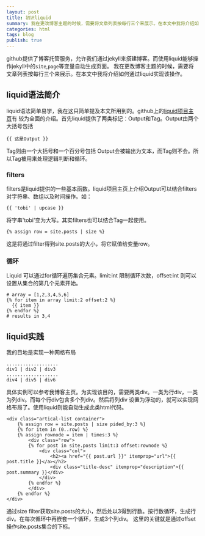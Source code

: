 ```yaml
---
layout: post
title: 初识liquid
summary: 我在更改博客主题的时候，需要将文章列表按每行三个来展示。在本文中我将介绍如何通过liquid实现该操作。
categories: html
tags: blog
publish: true
---
```


github提供了博客托管服务，允许我们通过jekyll来搭建博客。而使用liquid能够操作jekyll中的`site`,`page`等变量自动生成页面。
我在更改博客主题的时候，需要将文章列表按每行三个来展示。在本文中我将介绍如何通过liquid实现该操作。


## liquid语法简介 ##
liquid语法简单易学，我在这只简单提及本文所用到的。github上的[liquid项目主页](https://github.com/Shopify/liquid/wiki/Liquid-for-Designers)有
较为全面的介绍。首先liquid提供了两类标记：Output和Tag。Output由两个大括号包括
```
{{ 这是Output }}
```
Tag则由一个大括号和一个百分号包括
Output会被输出为文本，而Tag则不会。所以Tag被用来处理逻辑判断和循环。

### filters 
filters是liquid提供的一些基本函数。liquid项目主页上介绍Output可以结合filters对字符串、数组以及时间操作。如：
```
{{ 'tobi' | upcase }}
```
将字串'tobi'变为大写。其实filters也可以结合Tag一起使用。
```
{% assign row = site.posts | size %}
```
这是将通过filter得到site.posts的大小，将它赋值给变量row。

### 循环

Liquid 可以通过for循环遍历集合元素。limit:int 限制循环次数，offset:int 则可以设置从集合的第几个元素开始。
```
# array = [1,2,3,4,5,6]
{% for item in array limit:2 offset:2 %}
  {{ item }}
{% endfor %}
# results in 3,4
```
## liquid实践 ##
我的目地是实现一种网格布局
```
...................
div1 | div2 | div3
...................
div4 | div5 | div6
```
具体实例可以参考我博客主页。为实现该目的，需要两类div。一类为行div，一类为列div。而每个行div包含多个列div。然后将列div
设置为浮动的，就可以实现网格布局了。使用liquid则能自动生成此类html代码。
```
<div class="artical-list container">  
	{% assign row = site.posts | size pided_by:3 %}
	{% for item in (0..row) %}
	{% assign rownode = item | times:3 %}
		<div class="row">
		{% for post in site.posts limit:3 offset:rownode %}
			<div class="col">
				<h2><a href="{{ post.url }}" itemprop="url">{{ post.title }}</a></h2>
				<div class="title-desc" itemprop="description">{{ post.summary }}</div>
			</div>
		{% endfor %}
		</div>
	{% endfor %}
</div>
```
通过size filter获取site.posts的大小，然后处以3得到行数。按行数循环，生成行div。在每次循环中再嵌套一个循环，生成3个列div。
这里的关键就是通过offset操作site.posts集合的下标。
















